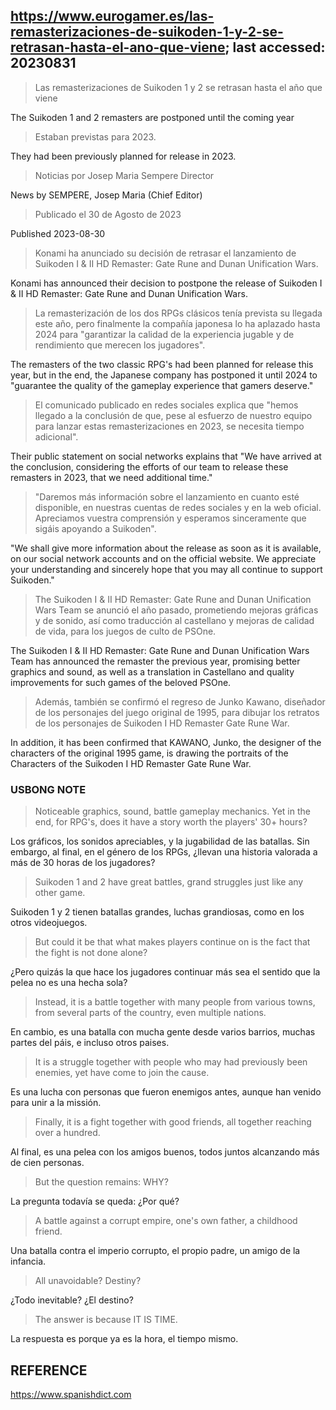 ## https://www.eurogamer.es/las-remasterizaciones-de-suikoden-1-y-2-se-retrasan-hasta-el-ano-que-viene; last accessed: 20230831

> Las remasterizaciones de Suikoden 1 y 2 se retrasan hasta el año que viene

The Suikoden 1 and 2 remasters are postponed until the coming year

> Estaban previstas para 2023.

They had been previously planned for release in 2023.

> Noticias por Josep Maria Sempere Director

News by SEMPERE, Josep Maria (Chief Editor)

> Publicado el 30 de Agosto de 2023

Published 2023-08-30

> Konami ha anunciado su decisión de retrasar el lanzamiento de Suikoden I & II HD Remaster: Gate Rune and Dunan Unification Wars.

Konami has announced their decision to postpone the release of Suikoden I & II HD Remaster: Gate Rune and Dunan Unification Wars.

> La remasterización de los dos RPGs clásicos tenía prevista su llegada este año, pero finalmente la compañía japonesa lo ha aplazado hasta 2024 para "garantizar la calidad de la experiencia jugable y de rendimiento que merecen los jugadores".

The remasters of the two classic RPG's had been planned for release this year, but in the end, the Japanese company has postponed it until 2024 to "guarantee the quality of the gameplay experience that gamers deserve."

> El comunicado publicado en redes sociales explica que "hemos llegado a la conclusión de que, pese al esfuerzo de nuestro equipo para lanzar estas remasterizaciones en 2023, se necesita tiempo adicional".

Their public statement on social networks explains that "We have arrived at the conclusion, considering the efforts of our team to release these remasters in 2023, that we need additional time."

> "Daremos más información sobre el lanzamiento en cuanto esté disponible, en nuestras cuentas de redes sociales y en la web oficial. Apreciamos vuestra comprensión y esperamos sinceramente que sigáis apoyando a Suikoden".

"We shall give more information about the release as soon as it is available, on our social network accounts and on the official website. We appreciate your understanding and sincerely hope that you may all continue to support Suikoden."

> The Suikoden I & II HD Remaster: Gate Rune and Dunan Unification Wars Team se anunció el año pasado, prometiendo mejoras gráficas y de sonido, así como traducción al castellano y mejoras de calidad de vida, para los juegos de culto de PSOne. 

The Suikoden I & II HD Remaster: Gate Rune and Dunan Unification Wars Team has announced the remaster the previous year, promising better graphics and sound, as well as a translation in Castellano and quality improvements for such games of the beloved PSOne.

> Además, también se confirmó el regreso de Junko Kawano, diseñador de los personajes del juego original de 1995, para dibujar los retratos de los personajes de Suikoden I HD Remaster Gate Rune War. 

In addition, it has been confirmed that KAWANO, Junko, the designer of the characters of the original 1995 game, is drawing the portraits of the Characters of the Suikoden I HD Remaster Gate Rune War.

### USBONG NOTE

> Noticeable graphics, sound, battle gameplay mechanics. Yet in the end, for RPG's, does it have a story worth the players' 30+ hours? 

Los gráficos, los sonidos apreciables, y la jugabilidad de las batallas. Sin embargo, al final, en el género de los RPGs, ¿llevan una historia valorada a más de 30 horas de los jugadores?

> Suikoden 1 and 2 have great battles, grand struggles just like any other game. 

Suikoden 1 y 2 tienen batallas grandes, luchas grandiosas, como en los otros videojuegos.

> But could it be that what makes  players continue on is the fact that the fight is not done alone?

¿Pero quizás la que hace los jugadores continuar más sea el sentido que la pelea no es una hecha sola?

> Instead, it is a battle together with many people from various towns, from several parts of the country, even multiple nations.

En cambio, es una batalla con mucha gente desde varios barrios, muchas partes del páis, e incluso otros paises.

> It is a struggle together with people who may had previously been enemies, yet have come to join the cause. 

Es una lucha con personas que fueron enemigos antes, aunque han venido para unir a la missión.

> Finally, it is a fight together with good friends, all together reaching over a hundred. 

Al final, es una pelea con los amigos buenos, todos juntos alcanzando más de cien personas.

> But the question remains: WHY?

La pregunta todavía se queda: ¿Por qué?

> A battle against a corrupt empire, one's own father, a childhood friend. 

Una batalla contra el imperio corrupto, el propio padre, un amigo de la infancia. 

> All unavoidable? Destiny?

¿Todo inevitable? ¿El destino?

> The answer is because IT IS TIME. 

La respuesta es porque ya es la hora, el tiempo mismo.

## REFERENCE

https://www.spanishdict.com
